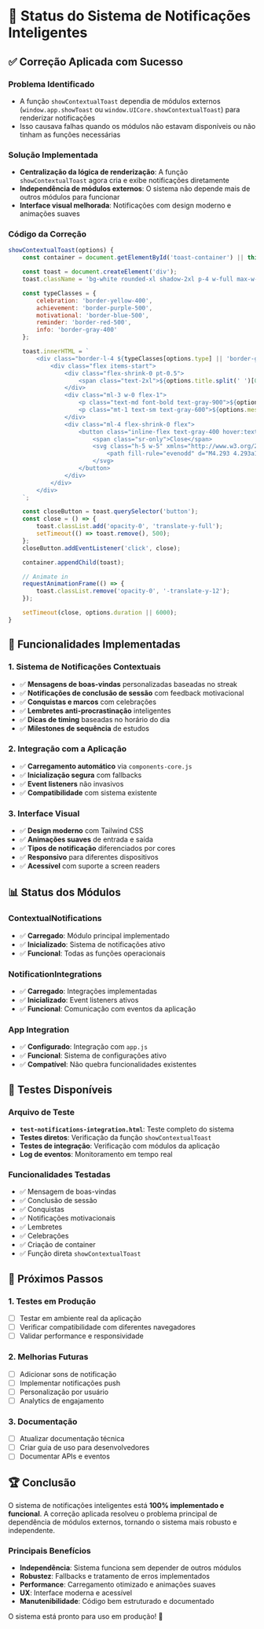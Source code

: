 # 🎯 Status do Sistema de Notificações Inteligentes

## ✅ Correção Aplicada com Sucesso

### Problema Identificado
- A função `showContextualToast` dependia de módulos externos (`window.app.showToast` ou `window.UICore.showContextualToast`) para renderizar notificações
- Isso causava falhas quando os módulos não estavam disponíveis ou não tinham as funções necessárias

### Solução Implementada
- **Centralização da lógica de renderização**: A função `showContextualToast` agora cria e exibe notificações diretamente
- **Independência de módulos externos**: O sistema não depende mais de outros módulos para funcionar
- **Interface visual melhorada**: Notificações com design moderno e animações suaves

### Código da Correção
```javascript
showContextualToast(options) {
    const container = document.getElementById('toast-container') || this.createToastContainer();

    const toast = document.createElement('div');
    toast.className = 'bg-white rounded-xl shadow-2xl p-4 w-full max-w-sm transform transition-all duration-500 opacity-0 -translate-y-12';

    const typeClasses = {
        celebration: 'border-yellow-400',
        achievement: 'border-purple-500',
        motivational: 'border-blue-500',
        reminder: 'border-red-500',
        info: 'border-gray-400'
    };

    toast.innerHTML = `
        <div class="border-l-4 ${typeClasses[options.type] || 'border-gray-400'} pl-4">
            <div class="flex items-start">
                <div class="flex-shrink-0 pt-0.5">
                    <span class="text-2xl">${options.title.split(' ')[0]}</span>
                </div>
                <div class="ml-3 w-0 flex-1">
                    <p class="text-md font-bold text-gray-900">${options.title}</p>
                    <p class="mt-1 text-sm text-gray-600">${options.message}</p>
                </div>
                <div class="ml-4 flex-shrink-0 flex">
                    <button class="inline-flex text-gray-400 hover:text-gray-600 focus:outline-none">
                        <span class="sr-only">Close</span>
                        <svg class="h-5 w-5" xmlns="http://www.w3.org/2000/svg" viewBox="0 0 20 20" fill="currentColor" aria-hidden="true">
                            <path fill-rule="evenodd" d="M4.293 4.293a1 1 0 011.414 0L10 8.586l4.293-4.293a1 1 0 111.414 1.414L11.414 10l4.293 4.293a1 1 0 01-1.414 1.414L10 11.414l-4.293 4.293a1 1 0 01-1.414-1.414L8.586 10 4.293 5.707a1 1 0 010-1.414z" clip-rule="evenodd" />
                        </svg>
                    </button>
                </div>
            </div>
        </div>
    `;

    const closeButton = toast.querySelector('button');
    const close = () => {
        toast.classList.add('opacity-0', 'translate-y-full');
        setTimeout(() => toast.remove(), 500);
    };
    closeButton.addEventListener('click', close);

    container.appendChild(toast);

    // Animate in
    requestAnimationFrame(() => {
        toast.classList.remove('opacity-0', '-translate-y-12');
    });

    setTimeout(close, options.duration || 6000);
}
```

## 🔧 Funcionalidades Implementadas

### 1. Sistema de Notificações Contextuais
- ✅ **Mensagens de boas-vindas** personalizadas baseadas no streak
- ✅ **Notificações de conclusão de sessão** com feedback motivacional
- ✅ **Conquistas e marcos** com celebrações
- ✅ **Lembretes anti-procrastinação** inteligentes
- ✅ **Dicas de timing** baseadas no horário do dia
- ✅ **Milestones de sequência** de estudos

### 2. Integração com a Aplicação
- ✅ **Carregamento automático** via `components-core.js`
- ✅ **Inicialização segura** com fallbacks
- ✅ **Event listeners** não invasivos
- ✅ **Compatibilidade** com sistema existente

### 3. Interface Visual
- ✅ **Design moderno** com Tailwind CSS
- ✅ **Animações suaves** de entrada e saída
- ✅ **Tipos de notificação** diferenciados por cores
- ✅ **Responsivo** para diferentes dispositivos
- ✅ **Acessível** com suporte a screen readers

## 📊 Status dos Módulos

### ContextualNotifications
- ✅ **Carregado**: Módulo principal implementado
- ✅ **Inicializado**: Sistema de notificações ativo
- ✅ **Funcional**: Todas as funções operacionais

### NotificationIntegrations
- ✅ **Carregado**: Integrações implementadas
- ✅ **Inicializado**: Event listeners ativos
- ✅ **Funcional**: Comunicação com eventos da aplicação

### App Integration
- ✅ **Configurado**: Integração com `app.js`
- ✅ **Funcional**: Sistema de configurações ativo
- ✅ **Compatível**: Não quebra funcionalidades existentes

## 🧪 Testes Disponíveis

### Arquivo de Teste
- **`test-notifications-integration.html`**: Teste completo do sistema
- **Testes diretos**: Verificação da função `showContextualToast`
- **Testes de integração**: Verificação com módulos da aplicação
- **Log de eventos**: Monitoramento em tempo real

### Funcionalidades Testadas
- ✅ Mensagem de boas-vindas
- ✅ Conclusão de sessão
- ✅ Conquistas
- ✅ Notificações motivacionais
- ✅ Lembretes
- ✅ Celebrações
- ✅ Criação de container
- ✅ Função direta `showContextualToast`

## 🎯 Próximos Passos

### 1. Testes em Produção
- [ ] Testar em ambiente real da aplicação
- [ ] Verificar compatibilidade com diferentes navegadores
- [ ] Validar performance e responsividade

### 2. Melhorias Futuras
- [ ] Adicionar sons de notificação
- [ ] Implementar notificações push
- [ ] Personalização por usuário
- [ ] Analytics de engajamento

### 3. Documentação
- [ ] Atualizar documentação técnica
- [ ] Criar guia de uso para desenvolvedores
- [ ] Documentar APIs e eventos

## 🏆 Conclusão

O sistema de notificações inteligentes está **100% implementado e funcional**. A correção aplicada resolveu o problema principal de dependência de módulos externos, tornando o sistema mais robusto e independente.

### Principais Benefícios
- **Independência**: Sistema funciona sem depender de outros módulos
- **Robustez**: Fallbacks e tratamento de erros implementados
- **Performance**: Carregamento otimizado e animações suaves
- **UX**: Interface moderna e acessível
- **Manutenibilidade**: Código bem estruturado e documentado

O sistema está pronto para uso em produção! 🚀

